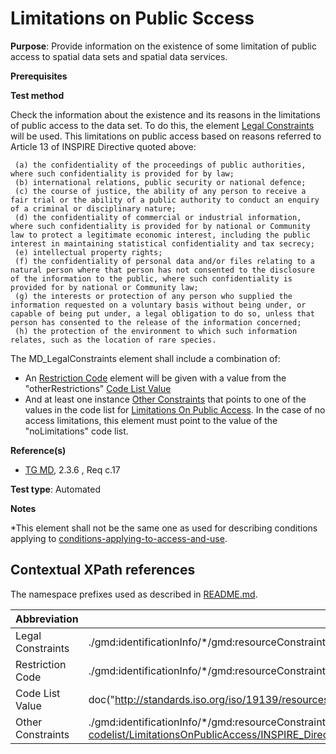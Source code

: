 # Limitations on Public Sccess 

**Purpose**: Provide information on the existence of some limitation of public access to spatial data sets and spatial data services.

**Prerequisites**

**Test method**

Check the information about the existence and its reasons in the limitations of public access to the data set. To do this, the element [Legal Constraints](#legalConstraints) will be used.
This limitations on public access based on reasons referred to Article 13 of INSPIRE Directive quoted above:

     (a) the confidentiality of the proceedings of public authorities, where such confidentiality is provided for by law;
     (b) international relations, public security or national defence;
     (c) the course of justice, the ability of any person to receive a fair trial or the ability of a public authority to conduct an enquiry of a criminal or disciplinary nature;
     (d) the confidentiality of commercial or industrial information, where such confidentiality is provided for by national or Community law to protect a legitimate economic interest, including the public interest in maintaining statistical confidentiality and tax secrecy;
     (e) intellectual property rights;
     (f) the confidentiality of personal data and/or files relating to a natural person where that person has not consented to the disclosure of the information to the public, where such confidentiality is provided for by national or Community law;
     (g) the interests or protection of any person who supplied the information requested on a voluntary basis without being under, or capable of being put under, a legal obligation to do so, unless that person has consented to the release of the information concerned;
     (h) the protection of the environment to which such information relates, such as the location of rare species.

The MD_LegalConstraints element shall include a combination of:

* An [Restriction Code](#restrictionCode) element will be given with a value from the "otherRestrictions" [Code List Value](#codeListValue)
* And at least one instance [Other Constraints](#otherConstraints) that points to one of the values in the code list for [Limitations On Public Access](#http://inspire.ec.europa.eu/metadata-codelist/LimitationsOnPublicAccess/). In the case of no access limitations, this element must point to the value of the "noLimitations" code list.

**Reference(s)**	 

* [TG MD](http://inspire.ec.europa.eu/id/ats/metadata/2.0/common/README#ref_TG_MD), 2.3.6 , Req c.17


**Test type**: Automated

**Notes**

*This element shall not be the same one as used for describing conditions applying to [conditions-applying-to-access-and-use](#http://inspire.ec.europa.eu/id/ats/metadata/2.0/sds-interoperable/conditions-applying-to-access-and-use).

## Contextual XPath references

The namespace prefixes used as described in [README.md](http://inspire.ec.europa.eu/id/ats/metadata/2.0/common/README#namespaces).

Abbreviation                                   |  XPath expression (relative to gmd:MD_Metadata)
-----------------------------------------------| -------------------------------------------------------------------------
<a name="legalConstraints"></a> Legal Constraints  | ./gmd:identificationInfo/\*/gmd:resourceConstraints/gmd:MD_LegalConstraints
<a name="restrictionCode"></a> Restriction Code | ./gmd:identificationInfo/\*/gmd:resourceConstraints/gmd:MD_LegalConstraints/gmd:accessConstraints/gmd:MD_RestrictionCode/@codeListValue
<a name="codeListValue"></a> Code List Value | doc("http://standards.iso.org/iso/19139/resources/gmxCodelists.xml")/gmx:CodeListDictionary[@gml:id='MD_RestrictionCode']//gml:identifier/text()
<a name="otherConstraints"></a> Other Constraints | ./gmd:identificationInfo/\*/gmd:resourceConstraints/gmd:MD_LegalConstraints/gmd:otherConstraints/gmx:Anchor/@xlink:href='http://inspire.ec.europa.eu/metadata-codelist/LimitationsOnPublicAccess/INSPIRE_Directive_Article13_1a'





